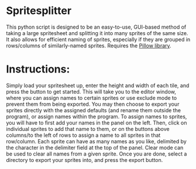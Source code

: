 # Spritesplitter

This python script is designed to be an easy-to-use, GUI-based method of taking a large spritesheet and splitting it into many sprites of the same size. 
It also allows for efficient naming of sprites, especially if they are grouped in rows/columns of similarly-named sprites. Requires the [Pillow library](https://pillow.readthedocs.io/).

# Instructions:
Simply load your spritesheet up, enter the height and width of each tile, and press the button to get started.
This will take you to the editor window, where you can assign names to certain sprites or use exclude mode to prevent them from being exported.
You may then choose to export your sprites directly with the assigned defaults (and rename them outside the program), or assign names within the program.
To assign names to sprites, you will have to first add your names in the panel on the left.
Then, click on individual sprites to add that name to them, or on the buttons above columns/to the left of rows to assign a name to all sprites in that row/column.
Each sprite can have as many names as you like, delimited by the character in the delimiter field at the top of the panel.
Clear mode can be used to clear all names from a given sprite.
Once you are done, select a directory to export your sprites into, and press the export button.
